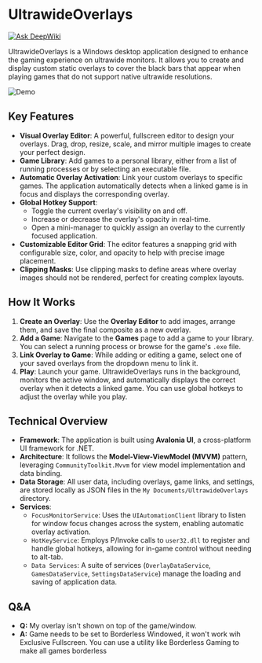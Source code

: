 # UltrawideOverlays
[![Ask DeepWiki](https://devin.ai/assets/askdeepwiki.png)](https://deepwiki.com/ignaciotapie/UltrawideOverlays)

UltrawideOverlays is a Windows desktop application designed to enhance the gaming experience on ultrawide monitors. It allows you to create and display custom static overlays to cover the black bars that appear when playing games that do not support native ultrawide resolutions.

![Demo](https://github.com/ignaciotapie/UltrawideOverlays/blob/master/Demo/kh3%20demo.gif)

## Key Features

*   **Visual Overlay Editor**: A powerful, fullscreen editor to design your overlays. Drag, drop, resize, scale, and mirror multiple images to create your perfect design.
*   **Game Library**: Add games to a personal library, either from a list of running processes or by selecting an executable file.
*   **Automatic Overlay Activation**: Link your custom overlays to specific games. The application automatically detects when a linked game is in focus and displays the corresponding overlay.
*   **Global Hotkey Support**:
    *   Toggle the current overlay's visibility on and off.
    *   Increase or decrease the overlay's opacity in real-time.
    *   Open a mini-manager to quickly assign an overlay to the currently focused application.
*   **Customizable Editor Grid**: The editor features a snapping grid with configurable size, color, and opacity to help with precise image placement.
*   **Clipping Masks**: Use clipping masks to define areas where overlay images should not be rendered, perfect for creating complex layouts.

## How It Works

1.  **Create an Overlay**: Use the **Overlay Editor** to add images, arrange them, and save the final composite as a new overlay.
2.  **Add a Game**: Navigate to the **Games** page to add a game to your library. You can select a running process or browse for the game's `.exe` file.
3.  **Link Overlay to Game**: While adding or editing a game, select one of your saved overlays from the dropdown menu to link it.
4.  **Play**: Launch your game. UltrawideOverlays runs in the background, monitors the active window, and automatically displays the correct overlay when it detects a linked game. You can use global hotkeys to adjust the overlay while you play.

## Technical Overview

*   **Framework**: The application is built using **Avalonia UI**, a cross-platform UI framework for .NET.
*   **Architecture**: It follows the **Model-View-ViewModel (MVVM)** pattern, leveraging `CommunityToolkit.Mvvm` for view model implementation and data binding.
*   **Data Storage**: All user data, including overlays, game links, and settings, are stored locally as JSON files in the `My Documents/UltrawideOverlays` directory.
*   **Services**:
    *   `FocusMonitorService`: Uses the `UIAutomationClient` library to listen for window focus changes across the system, enabling automatic overlay activation.
    *   `HotKeyService`: Employs P/Invoke calls to `user32.dll` to register and handle global hotkeys, allowing for in-game control without needing to alt-tab.
    *   `Data Services`: A suite of services (`OverlayDataService`, `GamesDataService`, `SettingsDataService`) manage the loading and saving of application data.

## Q&A

*  **Q:** My overlay isn't shown on top of the game/window. 
*  **A:** Game needs to be set to Borderless Windowed, it won't work wih Exclusive Fullscreen. You can use a utility like Borderless Gaming to make all games borderless
